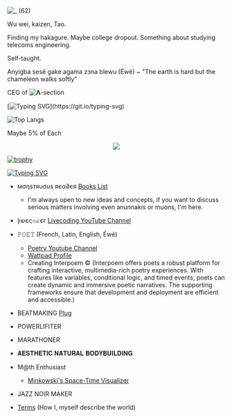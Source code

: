   ![_ (62)](https://github.com/user-attachments/assets/3e5aee96-b21a-43c5-9b8a-8f478d65ac44)

Wu wei, kaizen, Tao. 

Finding my hakagure. Maybe college dropout. Something about studying telecoms engineering. 

Self-taught.

Anyigba sesẽ gake agama zɔna blewu (Éwé) ~ "The earth is hard but the chameleon walks softly"





CEO of ![𝚲-section](https://github.com/user-attachments/assets/afe6399f-286c-4faa-ab6a-24d00a139251)  


[![Typing SVG](https://readme-typing-svg.demolab.com?font=Fira+Code&pause=1000&random=false&width=435&lines=Brainiac.;Lemniscate-SHA-256.;Itsnight.exe.)](https://git.io/typing-svg)



![Top Langs](https://github-readme-stats.vercel.app/api/top-langs/?username=anuraghazra&layout=compact)


Maybe 5% of Each

<p align="center">
  <a href="https://skillicons.dev">
    <img src="https://skillicons.dev/icons?i=html,css,js,mysql,php,react,next,nodejs,git,github,stackoverflow,ansible,arduino,bash,blender,c,cs,cpp,clojure,cmake,css,debian,docker,figma,gmail,graphql,gtk,haskell,heroku,kali,kotlin,kubernetes,linux,lua,md,matlab,mysql,nextjs,netlify,nginx,nix,npm,obsidian,octave,perl,ps,ai,powershell,py,pytorch,qt,r,rails,ruby,regex,replit,rust,sqlite,sublime,solidity,svg,symfony,tensorflow,twitter,ubuntu,unity,vercel,vim,vscode,vue,vscodium,wasm,windows,sklearn,redux,prisma,graphql,exlixir" />
  </a>
</p>


[![trophy](https://github-profile-trophy.vercel.app/?username=Lemniscate-SHA-256&theme=onedark)](https://github.com/ryo-ma/github-profile-trophy)


[![Typing SVG](https://readme-typing-svg.herokuapp.com?font=Fira+Code&pause=1000&width=435&lines=%2B%2B%2B%2B%2B%2B++SKILLS+%2B%2B%2B%2B%2B%2B)](https://git.io/typing-svg)


- мσηѕтяυσυѕ яєα∂єя [Books List](https://github.com/Lemniscate-SHA-256/Lemniscate-SHA-256/blob/main/BOOKS)
  * I'm always open to new ideas and concepts, if you want to discuss serious matters involving even anunnakis or muons, I'm here.

- ɭเשєς๏๔єг [Livecoding YouTube Channel](https://www.youtube.com/@Barakiel-l2c)
- 𝙿𝙾𝙴𝚃 (French, Latin, English, Éwé)
  * [Poetry Youtube Channel](https://www.youtube.com/@Jacques-Charles)
  * [Wattpad Profile](https://www.wattpad.com/user/AmbientLemniscate)
  * Creating Interpoem © (Interpoem offers poets a robust platform for crafting interactive, multimedia-rich poetry experiences. With features like variables, conditional logic, and timed events, poets can create dynamic and immersive poetic narratives. The supporting frameworks ensure that development and deployment are efficient and accessible.)

- BEATMAKING [Plug](https://www.youtube.com/@Plug-G-Up)
- POWERLIFITER
- MARATHONER
- 𝐀𝐄𝐒𝐓𝐇𝐄𝐓𝐈𝐂 𝐍𝐀𝐓𝐔𝐑𝐀𝐋 𝐁𝐎𝐃𝐘𝐁𝐔𝐈𝐋𝐃𝐈𝐍𝐆

- M@th Enthusiast
  * [Minkowski's Space-Time Visualizer](https://github.com/Lemniscate-SHA-256/AEther)
  
- JAZZ NOIR MAKER
- [Terms](https://github.com/Lemniscate-SHA-256/Lemniscate-SHA-256/blob/main/Terms) (How I, myself describe the world)

